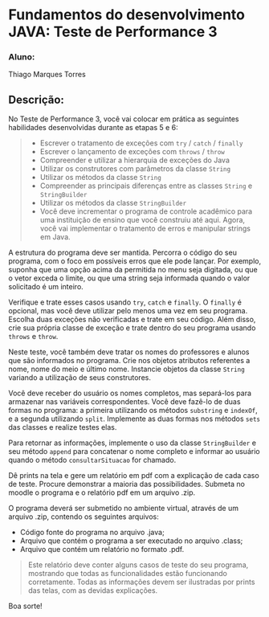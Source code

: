 # Fundamentos do desenvolvimento JAVA: Teste de Performance 3
### Aluno: 
Thiago Marques Torres

## Descrição:
No Teste de Performance 3, você vai colocar em prática as seguintes habilidades desenvolvidas durante as etapas 5 e 6:

> - Escrever o tratamento de exceções com ```try``` / ```catch``` / ```finally```
> - Escrever o lançamento de exceções com ```throws``` / ```throw```
> - Compreender e utilizar a hierarquia de exceções do Java
> - Utilizar os construtores com parâmetros da classe ```String```
> - Utilizar os métodos da classe ```String```
> - Compreender as principais diferenças entre as classes ```String``` e ```StringBuilder```
> - Utilizar os métodos da classe ```StringBuilder```
> - Você deve incrementar o programa de controle acadêmico para uma instituição de ensino que você construiu até aqui. Agora, você vai implementar o tratamento de erros e manipular strings em Java.


   A estrutura do programa deve ser mantida. Percorra o código do seu programa, com o foco em possíveis erros que ele pode lançar. Por exemplo, suponha que uma opção acima da permitida no menu seja digitada, ou que o vetor exceda o limite, ou que uma string seja informada quando o valor solicitado é um inteiro.

Verifique e trate esses casos usando ```try```, ```catch``` e ```finally```. O ```finally``` é opcional, mas você deve utilizar pelo menos uma vez em seu programa. Escolha duas exceções não verificadas e trate em seu código. Além disso, crie sua própria classe de exceção e trate dentro do seu programa usando ```throws``` e ```throw```.

Neste teste, você também deve tratar os nomes do professores e alunos que são informados no programa. Crie nos objetos atributos referentes a nome, nome do meio e último nome. Instancie objetos da classe ```String``` variando a utilização de seus construtores.

Você deve receber do usuário os nomes completos, mas separá-los para armazenar nas variáveis correspondentes. Você deve fazê-lo de duas formas no programa: a primeira utilizando os métodos ```substring``` e ```indexOf```, e a segunda utilizando ```split```. Implemente as duas formas nos métodos ```sets``` das classes e realize testes elas.

Para retornar as informações, implemente o uso da classe ```StringBuilder``` e seu método ```append``` para concatenar o nome completo e informar ao usuário quando o método ```consultarSituacao``` for chamado.

Dê prints na tela e gere um relatório em pdf com a explicação de cada caso de teste. Procure demonstrar a maioria das possibilidades. Submeta no moodle o programa e o relatório pdf em um arquivo .zip.

O programa deverá ser submetido no ambiente virtual, através de um arquivo .zip, contendo os seguintes arquivos:

- Código fonte do programa no arquivo .java;
- Arquivo que contém o programa a ser executado no arquivo .class;
- Arquivo que contém um relatório no formato .pdf. 


> Este relatório deve conter alguns casos de teste do seu programa, mostrando que todas as funcionalidades estão funcionando corretamente. Todas as informações devem ser ilustradas por prints das telas, com as devidas explicações.


Boa sorte!